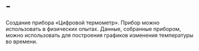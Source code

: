 # -
Создание прибора «Цифровой термометр». Прибор можно использовать в физических опытах. Данные, собранные прибором, можно использовать для построения графиков изменения температуры во времени.
